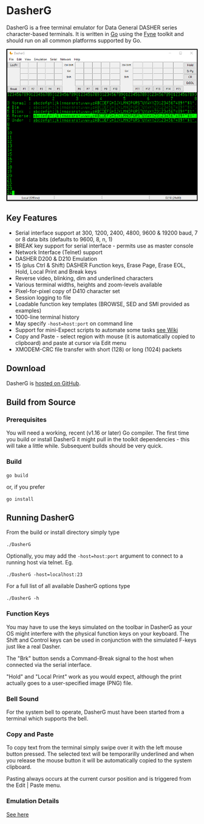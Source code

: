 # DasherG
DasherG is a free terminal emulator for Data General DASHER series character-based terminals.  It is written in [Go](https://golang.org/) using the [Fyne](https://fyne.io) toolkit and should run on all common platforms supported by Go.

![screenshot](screenshots/DasherG_v0_9_8.png "Windows Screenshot")

## Key Features

* Serial interface support at 300, 1200, 2400, 4800, 9600 & 19200 baud, 7 or 8 data bits (defaults to 9600, 8, n, 1)
* BREAK key support for serial interface - permits use as master console
* Network Interface (Telnet) support
* DASHER D200 & D210 Emulation
* 15 (plus Ctrl & Shift) DASHER Function keys, Erase Page, Erase EOL, Hold, Local Print and Break keys
* Reverse video, blinking, dim and underlined characters
* Various terminal widths, heights and zoom-levels available
* Pixel-for-pixel copy of D410 character set
* Session logging to file
* Loadable function key templates (BROWSE, SED and SMI provided as examples)
* 1000-line terminal history
* May specify ```-host=host:port``` on command line
* Support for mini-Expect scripts to automate some tasks [see Wiki](https://github.com/SMerrony/DasherG/wiki/DasherG-Mini-Expect-Scripts)
* Copy and Paste - select region with mouse (it is automatically copied to clipboard) and paste at cursor via Edit menu
* XMODEM-CRC file transfer with short (128) or long (1024) packets

## Download
DasherG is [hosted on GitHub](https://github.com/SMerrony/DasherG).

## Build from Source
### Prerequisites
You will need a working, recent (v1.16 or later) Go compiler.  The first time you build or install
DasherG it might pull in the toolkit dependencies - this will take a little while.  Subsequent
builds should be very quick.

### Build
```go build```

or, if you prefer

```go install```

## Running DasherG
From the build or install directory simply type

```./DasherG```

Optionally, you may add the ```-host=host:port``` argument to connect to a running host via telnet. Eg. 

```./DasherG -host=localhost:23```

For a full list of all available DasherG options type

```./DasherG -h```

### Function Keys
You may have to use the keys simulated on the toolbar in DasherG as your OS might interfere with the physical function keys on your keyboard.  The Shift and Control keys can be used in conjunction with the simulated F-keys just like a real Dasher.

The "Brk" button sends a Command-Break signal to the host when connected via the serial interface.

"Hold" and "Local Print" work as you would expect, although the print actually goes to a user-specified image (PNG) file.

### Bell Sound

For the system bell to operate, DasherG must have been started from a terminal which supports the bell.

### Copy and Paste
To copy text from the terminal simply swipe over it with the left mouse button pressed.  The selected text will be temporarilly underlined and when you release the mouse button it will be automatically copied to the system clipboard.

Pasting always occurs at the current cursor position and is triggered from the Edit | Paste menu.

### Emulation Details
[See here](https://github.com/SMerrony/DasherG/blob/master/implementationChart.md)
